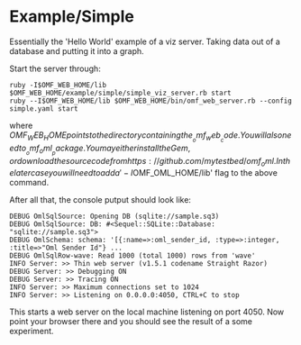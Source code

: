 
# Example/Simple

Essentially the 'Hello World' example of a viz server. Taking data out of a database and putting it into a graph.

Start the server through:

    ruby -I$OMF_WEB_HOME/lib $OMF_WEB_HOME/example/simple/simple_viz_server.rb start
    ruby --I$OMF_WEB_HOME/lib $OMF_WEB_HOME/bin/omf_web_server.rb --config simple.yaml start
    
where $OMF_WEB_HOME points to the directory containing the __omf_web__ code. You will also need to __omf_oml__ package. 
You may either install the Gem, or download the source code from https://github.com/mytestbed/omf_oml. In the later case you
will need to add a '-I$OMF_OML_HOME/lib' flag to the above command.

After all that, the console putput should look like:

    DEBUG OmlSqlSource: Opening DB (sqlite://sample.sq3)
    DEBUG OmlSqlSource: DB: #<Sequel::SQLite::Database: "sqlite://sample.sq3">
    DEBUG OmlSchema: schema: '[{:name=>:oml_sender_id, :type=>:integer, :title=>"Oml Sender Id"} ...
    DEBUG OmlSqlRow-wave: Read 1000 (total 1000) rows from 'wave'
    INFO Server: >> Thin web server (v1.5.1 codename Straight Razor)
    DEBUG Server: >> Debugging ON
    DEBUG Server: >> Tracing ON
    INFO Server: >> Maximum connections set to 1024
    INFO Server: >> Listening on 0.0.0.0:4050, CTRL+C to stop


This starts a web server on the local machine listening on port 4050. Now point your browser there and you should see the
result of a some experiment.